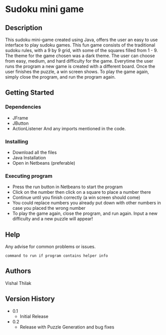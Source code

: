 # Sudoku mini game


## Description

This sudoku mini-game created using Java, offers the user an easy to use interface to play sudoku games. This fun game consists of the traditional
sudoku rules, with a 9 by 9 grid, with some of the squares filled from 1 - 9. The theme for the game chosen was a dark theme. The user can choose from easy, medium,
and hard difficulty for the game. Everytime the user runs the program a new game is created with a different board. Once the user finishes the puzzle, a win screen shows.
To play the game again, simply close the program, and run the program again. 

## Getting Started

### Dependencies

* JFrame
* JButton
* ActionListener
And any imports mentioned in the code.

### Installing
* Download all the files
* Java Installation
* Open in Netbeans (preferable)

### Executing program
* Press the run button in Netbeans to start the program
* Click on the number then click on a square to place a number there
* Continue until you finish correctly (a win screen should come)
* You could replace numbers you already put down with other numbers in case you placed the wrong number
* To play the game again, close the program, and run again. Input a new difficulty and a new puzzle will appear!

## Help
Any advise for common problems or issues.
```
command to run if program contains helper info
```

## Authors

Vishal Thilak

## Version History

* 0.1
    * Initial Release
* 0.2
    * Release with Puzzle Generation and bug fixes
